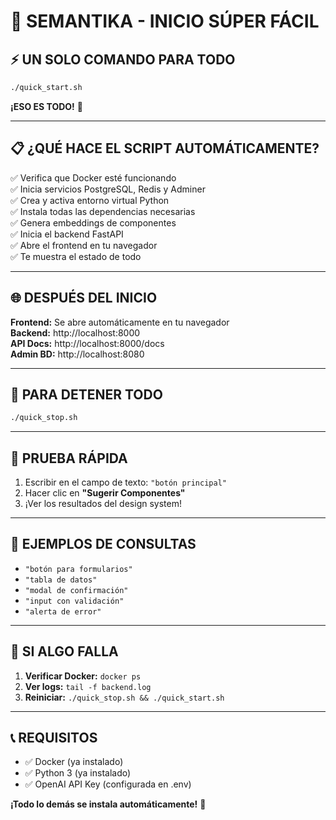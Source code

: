 # 🚀 SEMANTIKA - INICIO SÚPER FÁCIL

## ⚡ UN SOLO COMANDO PARA TODO

```bash
./quick_start.sh
```

**¡ESO ES TODO!** 🎉

---

## 📋 ¿QUÉ HACE EL SCRIPT AUTOMÁTICAMENTE?

✅ Verifica que Docker esté funcionando  
✅ Inicia servicios PostgreSQL, Redis y Adminer  
✅ Crea y activa entorno virtual Python  
✅ Instala todas las dependencias necesarias  
✅ Genera embeddings de componentes  
✅ Inicia el backend FastAPI  
✅ Abre el frontend en tu navegador  
✅ Te muestra el estado de todo  

---

## 🌐 DESPUÉS DEL INICIO

**Frontend:** Se abre automáticamente en tu navegador  
**Backend:** http://localhost:8000  
**API Docs:** http://localhost:8000/docs  
**Admin BD:** http://localhost:8080  

---

## 🛑 PARA DETENER TODO

```bash
./quick_stop.sh
```

---

## 🎯 PRUEBA RÁPIDA

1. Escribir en el campo de texto: `"botón principal"`
2. Hacer clic en **"Sugerir Componentes"**  
3. ¡Ver los resultados del design system!

---

## 📱 EJEMPLOS DE CONSULTAS

- `"botón para formularios"`
- `"tabla de datos"`
- `"modal de confirmación"`
- `"input con validación"`
- `"alerta de error"`

---

## 🚨 SI ALGO FALLA

1. **Verificar Docker:** `docker ps`
2. **Ver logs:** `tail -f backend.log`
3. **Reiniciar:** `./quick_stop.sh && ./quick_start.sh`

---

## 📞 REQUISITOS

- ✅ Docker (ya instalado)
- ✅ Python 3 (ya instalado)  
- ✅ OpenAI API Key (configurada en .env)

**¡Todo lo demás se instala automáticamente!** 🤖 